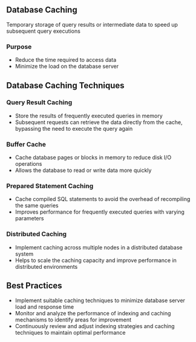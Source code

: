 ## Database Caching
Temporary storage of query results or intermediate data to speed up subsequent query executions

### Purpose
- Reduce the time required to access data
- Minimize the load on the database server

## Database Caching Techniques

### Query Result Caching
- Store the results of frequently executed queries in memory
- Subsequent requests can retrieve the data directly from the cache, bypassing the need to execute the query again

### Buffer Cache
- Cache database pages or blocks in memory to reduce disk I/O operations
- Allows the database to read or write data more quickly

### Prepared Statement Caching
- Cache compiled SQL statements to avoid the overhead of recompiling the same queries
- Improves performance for frequently executed queries with varying parameters

### Distributed Caching
- Implement caching across multiple nodes in a distributed database system
- Helps to scale the caching capacity and improve performance in distributed environments

## Best Practices
- Implement suitable caching techniques to minimize database server load and response time
- Monitor and analyze the performance of indexing and caching mechanisms to identify areas for improvement
- Continuously review and adjust indexing strategies and caching techniques to maintain optimal performance
